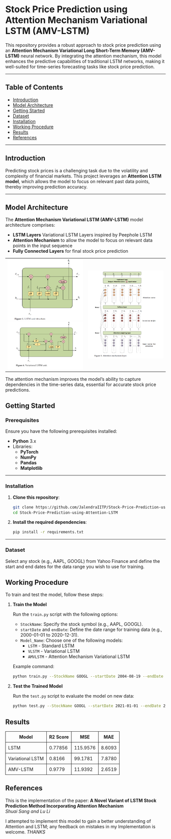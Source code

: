 # Stock Price Prediction using Attention Mechanism Variational LSTM (AMV-LSTM)

This repository provides a robust approach to stock price prediction using an **Attention Mechanism Variational Long Short-Term Memory (AMV-LSTM)** neural network. By integrating the attention mechanism, this model enhances the predictive capabilities of traditional LSTM networks, making it well-suited for time-series forecasting tasks like stock price prediction.

---

## Table of Contents

- [Introduction](#introduction)
- [Model Architecture](#model-architecture)
- [Getting Started](#getting-started)
- [Dataset](#dataset)
- [Installation](#installation)
- [Working Procedure](#working-procedure)
- [Results](#results)
- [References](#references)

---

## Introduction

Predicting stock prices is a challenging task due to the volatility and complexity of financial markets. This project leverages an **Attention LSTM model**, which allows the model to focus on relevant past data points, thereby improving prediction accuracy.

---

## Model Architecture

The **Attention Mechanism Variational LSTM (AMV-LSTM)** model architecture comprises:
- **LSTM Layers** Variational LSTM Layers inspired by Peephole LSTM
- **Attention Mechanism** to allow the model to focus on relevant data points in the input sequence
- **Fully Connected Layers** for final stock price prediction
<table>
  <tr>
    <td>
      <img src="https://github.com/JalendraIITP/Stock-Price-Prediction-using-Attention-Mechanism-Variational-LSTM/blob/master/Structure_of_LSTM.png" alt="LSTM" width="600"><br>
      <img src="https://github.com/JalendraIITP/Stock-Price-Prediction-using-Attention-Mechanism-Variational-LSTM/blob/master/Structure_of_VLSTM.png" alt="VLSTM" width="600">
    </td>
    <td>
      <img src="https://github.com/JalendraIITP/Stock-Price-Prediction-using-Attention-Mechanism-Variational-LSTM/blob/master/Structure_of_Attention.png" alt="Attention Block" width="600">
    </td>
  </tr>
</table>

The attention mechanism improves the model’s ability to capture dependencies in the time-series data, essential for accurate stock price predictions.

## Getting Started

### Prerequisites

Ensure you have the following prerequisites installed:

- **Python** 3.x
- Libraries:
  - **PyTorch**
  - **NumPy**
  - **Pandas**
  - **Matplotlib**
---
### Installation

1. **Clone this repository**:

    ```bash
    git clone https://github.com/JalendraIITP/Stock-Price-Prediction-using-Attention-LSTM
    cd Stock-Price-Prediction-using-Attention-LSTM
    ```

2. **Install the required dependencies**:

    ```bash
    pip install -r requirements.txt
    ```
---
### Dataset

Select any stock (e.g., AAPL, GOOGL) from Yahoo Finance and define the start and end dates for the data range you wish to use for training.

## Working Procedure

To train and test the model, follow these steps:

1. **Train the Model**

   Run the `train.py` script with the following options:
   - `StockName`: Specify the stock symbol (e.g., AAPL, GOOGL).
   - `startDate` and `endDate`: Define the date range for training data (e.g., 2000-01-01 to 2020-12-31).
   - `Model_Name`: Choose one of the following models:
      - `LSTM` - Standard LSTM
      - `VLSTM` - Variational LSTM
      - `AMVLSTM` - Attention Mechanism Variational LSTM

   Example command:

    ```bash
    python train.py --StockName GOOGL --startDate 2004-08-19 --endDate 2020-12-31 --Model_Name AMVLSTM
    ```

2. **Test the Trained Model**

   Run the `test.py` script to evaluate the model on new data:

    ```bash
    python test.py --StockName GOOGL --startDate 2021-01-01 --endDate 2024-10-31 --Model_Name AMVLSTM
    ```

## Results

<table>
  <tr>
    <th style="border: 1px solid; padding: 8px;">Model</th>
    <th style="border: 1px solid; padding: 8px;">R2 Score</th>
    <th style="border: 1px solid; padding: 8px;">MSE</th>
    <th style="border: 1px solid; padding: 8px;">MAE</th>
  </tr>
  <tr>
    <td style="border: 1px solid; padding: 8px;">LSTM</td>
    <td style="border: 1px solid; padding: 8px;">0.77856</td>
    <td style="border: 1px solid; padding: 8px;">115.9576</td>
    <td style="border: 1px solid; padding: 8px;">8.6093</td>
  </tr>
  <tr>
    <td style="border: 1px solid; padding: 8px;">Variational LSTM</td>
    <td style="border: 1px solid; padding: 8px;">0.8166</td>
    <td style="border: 1px solid; padding: 8px;">99.1781</td>
    <td style="border: 1px solid; padding: 8px;">7.8780</td>
  </tr>
  <tr>
    <td style="border: 1px solid; padding: 8px;">AMV-LSTM</td>
    <td style="border: 1px solid; padding: 8px;">0.9779</td>
    <td style="border: 1px solid; padding: 8px;">11.9392</td>
    <td style="border: 1px solid; padding: 8px;">2.6519</td>
  </tr>
</table>

## References

This is the implementation of the paper:
**A Novel Variant of LSTM Stock Prediction Method Incorporating Attention Mechanism**  
_Shuai Sang and Lu Li_

I attempted to implement this model to gain a better understanding of Attention and LSTM; any feedback on mistakes in my Implementation is welcome.
*THANKS*
